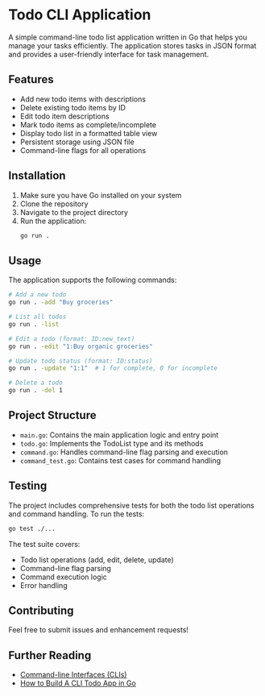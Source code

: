 # Todo CLI Application

A simple command-line todo list application written in Go that helps you manage your tasks efficiently. The application stores tasks in JSON format and provides a user-friendly interface for task management.

## Features

- Add new todo items with descriptions
- Delete existing todo items by ID
- Edit todo item descriptions
- Mark todo items as complete/incomplete
- Display todo list in a formatted table view
- Persistent storage using JSON file
- Command-line flags for all operations

## Installation

1. Make sure you have Go installed on your system
2. Clone the repository
3. Navigate to the project directory
4. Run the application:
   ```bash
   go run .
   ```

## Usage

The application supports the following commands:

```bash
# Add a new todo
go run . -add "Buy groceries"

# List all todos
go run . -list

# Edit a todo (format: ID:new_text)
go run . -edit "1:Buy organic groceries"

# Update todo status (format: ID:status)
go run . -update "1:1"  # 1 for complete, 0 for incomplete

# Delete a todo
go run . -del 1
```

## Project Structure

- `main.go`: Contains the main application logic and entry point
- `todo.go`: Implements the TodoList type and its methods
- `command.go`: Handles command-line flag parsing and execution
- `command_test.go`: Contains test cases for command handling

## Testing

The project includes comprehensive tests for both the todo list operations and command handling. To run the tests:

```bash
go test ./...
```

The test suite covers:
- Todo list operations (add, edit, delete, update)
- Command-line flag parsing
- Command execution logic
- Error handling

## Contributing

Feel free to submit issues and enhancement requests!

## Further Reading

- [Command-line Interfaces (CLIs)](https://go.dev/solutions/clis)
- [How to Build A CLI Todo App in Go](https://codingwithpatrik.dev/posts/how-to-build-a-cli-todo-app-in-go/)